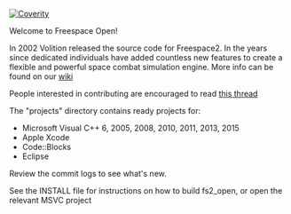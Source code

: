 [![Coverity](https://scan.coverity.com/projects/870/badge.svg)](https://scan.coverity.com/projects/870)

Welcome to Freespace Open!

In 2002 Volition released the source code for Freespace2. In the years since dedicated individuals have added countless new features to create a flexible and powerful space combat simulation engine. More info can be found on our [wiki](http://www.hard-light.net/wiki/index.php/Source_Code_Project)

People interested in contributing are encouraged to read [this thread](http://www.hard-light.net/forums/index.php?topic=82688.0)

The "projects" directory contains ready projects for:
* Microsoft Visual C++ 6, 2005, 2008, 2010, 2011, 2013, 2015
* Apple Xcode
* Code::Blocks
* Eclipse


Review the commit logs to see what's new.

See the INSTALL file for instructions on how to build fs2_open, or open the relevant MSVC project
